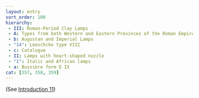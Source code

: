 ```yaml
---
layout: entry
sort_order: 100
hierarchy:
 - III: Roman-Period Clay Lamps
 - A: Types from both Western and Eastern Provinces of the Roman Empire
 - b: Augustan and Imperial Lamps
 - "14": Loeschcke type VIII
 - c: Catalogue
 - II: Lamps with heart-shaped nozzle
 - "1": Italic and African lamps
 - a: Bussière form D IX
cat: [357, 358, 359]
---
```


(See [Introduction 11](Introduction-11))
